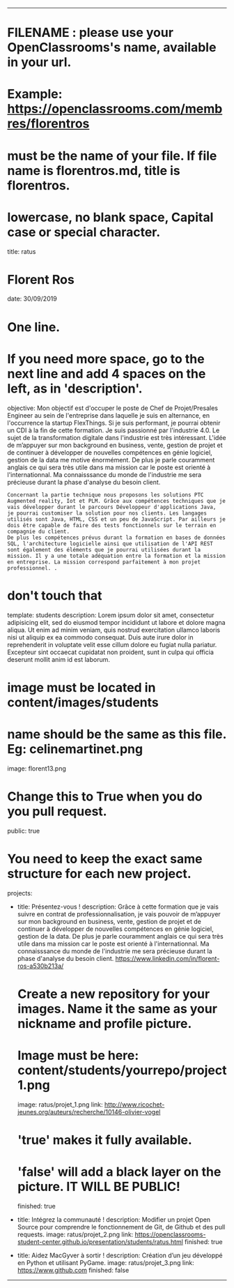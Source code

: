 ---

# FILENAME : please use your OpenClassrooms's name, available in your url.
# Example: https://openclassrooms.com/membres/florentros
# must be the name of your file. If file name is florentros.md, title is florentros.
# lowercase, no blank space, Capital case or special character.
title: ratus

# Florent Ros
date: 30/09/2019

# One line.
# If you need more space, go to the next line and add 4 spaces on the left, as in 'description'.
objective: 
    Mon objectif est d'occuper le poste de Chef de Projet/Presales Engineer au sein de l'entreprise dans laquelle je suis en alternance, en l'occurrence la startup FlexThings. Si je suis performant, je pourrai obtenir un CDI à la fin de cette formation. Je suis passionné par l'industrie 4.0. Le sujet de la transformation digitale dans l'industrie est très intéressant. 
    L'idée de m’appuyer sur mon background en business, vente, gestion de projet et de continuer à développer de nouvelles compétences en génie logiciel, gestion de la data me motive énormément. 
    De plus je parle couramment anglais ce qui sera très utile dans ma mission car le poste est orienté à l'internationnal. Ma connaisssance du monde de l'industrie me sera précieuse durant la phase d'analyse du besoin client. 

    Concernant la partie technique nous proposons les solutions PTC Augmented reality, Iot et PLM. Grâce aux compétences techniques que je vais développer durant le parcours Développeur d'applications Java,  je pourrai customiser la solution pour nos clients. Les langages utilisés sont Java, HTML, CSS et un peu de JavaScript. Par ailleurs je dois être capable de faire des tests fonctionnels sur le terrain en compagnie du client. 
    De plus les compétences prévus durant la formation en bases de données SQL, l'architecture logicielle ainsi que utilisation de l'API REST sont également des éléments que je pourrai utilisées durant la mission. Il y a une totale adéquation entre la formation et la mission en entreprise. La mission correspond parfaitement à mon projet professionnel. .

# don't touch that
template: students
description:
    Lorem ipsum dolor sit amet, consectetur adipisicing elit, sed do eiusmod
    tempor incididunt ut labore et dolore magna aliqua. Ut enim ad minim veniam,
    quis nostrud exercitation ullamco laboris nisi ut aliquip ex ea commodo
    consequat. Duis aute irure dolor in reprehenderit in voluptate velit esse
    cillum dolore eu fugiat nulla pariatur. Excepteur sint occaecat cupidatat non
    proident, sunt in culpa qui officia deserunt mollit anim id est laborum.

# image must be located in content/images/students
# name should be the same as this file. Eg: celinemartinet.png
image: florent13.png


# Change this to True when you do you pull request.
public: true

# You need to keep the exact same structure for each new project.
projects:
  - title: Présentez-vous !
    description: Grâce à cette formation que je vais suivre en contrat de professionnalisation, je vais pouvoir de m’appuyer sur mon background en business, vente, gestion de projet et de continuer à développer de nouvelles compétences en génie logiciel, gestion de la data. 
    De plus je parle couramment anglais ce qui sera très utile dans ma mission car le poste est orienté à l'internationnal. Ma connaisssance du monde de l'industrie me sera précieuse durant la phase d'analyse du besoin client. 
    https://www.linkedin.com/in/florent-ros-a530b213a/ 

    # Create a new repository for your images. Name it the same as your nickname and profile picture.
    # Image must be here: content/students/yourrepo/project1.png
    image: ratus/projet_1.png
    link: http://www.ricochet-jeunes.org/auteurs/recherche/10146-olivier-vogel
    # 'true' makes it fully available.
    # 'false' will add a black layer on the picture. IT WILL BE PUBLIC!
    finished: true
  - title: Intégrez la communauté !
    description: Modifier un projet Open Source pour comprendre le fonctionnement de Git, de Github et des pull requests. 
    image: ratus/projet_2.png
    link: https://openclassrooms-student-center.github.io/presentation/students/ratus.html
    finished: true
  - title: Aidez MacGyver à sortir !
    description: Création d’un jeu développé en Python et utilisant PyGame.
    image: ratus/projet_3.png
    link: https://www.github.com
    finished: false
---